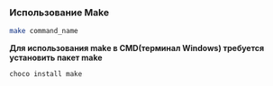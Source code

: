 ### Использование Make

```bash
make command_name
```

**Для использования make в CMD(терминал Windows) требуется установить пакет make**

```bash
choco install make
```

